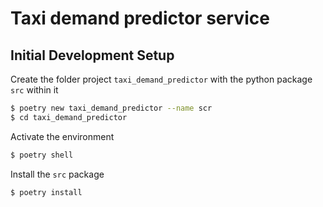 # Taxi demand predictor service

## Initial Development Setup

Create the folder project `taxi_demand_predictor` with the python package `src` within it
```bash
$ poetry new taxi_demand_predictor --name scr
$ cd taxi_demand_predictor
```

Activate the environment
```bash
$ poetry shell
```

Install the `src` package

```bash
$ poetry install
```
